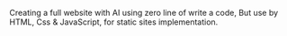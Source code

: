 Creating a full website with AI using zero line of write a code, But
use by HTML, Css & JavaScript, for static sites implementation.
